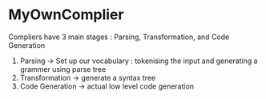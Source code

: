 # MyOwnComplier

 Compliers have 3 main stages : Parsing, Transformation, and Code Generation
 
1. Parsing -> Set up our vocabulary : tokenising the input and generating a grammer using parse tree 
2. Transformation -> generate a syntax tree
3. Code Generation -> actual low level code generation
